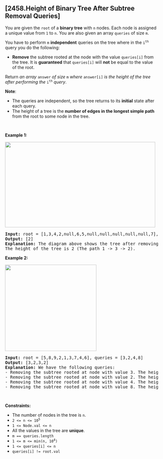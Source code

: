 ## [2458.Height of Binary Tree After Subtree Removal Queries]
<p>You are given the <code>root</code> of a <strong>binary tree</strong> with <code>n</code> nodes. Each node is assigned a unique value from <code>1</code> to <code>n</code>. You are also given an array <code>queries</code> of size <code>m</code>.</p>

<p>You have to perform <code>m</code> <strong>independent</strong> queries on the tree where in the <code>i<sup>th</sup></code> query you do the following:</p>

<ul>
	<li><strong>Remove</strong> the subtree rooted at the node with the value <code>queries[i]</code> from the tree. It is <strong>guaranteed</strong> that <code>queries[i]</code> will <strong>not</strong> be equal to the value of the root.</li>
</ul>

<p>Return <em>an array </em><code>answer</code><em> of size </em><code>m</code><em> where </em><code>answer[i]</code><em> is the height of the tree after performing the </em><code>i<sup>th</sup></code><em> query</em>.</p>

<p><strong>Note</strong>:</p>

<ul>
	<li>The queries are independent, so the tree returns to its <strong>initial</strong> state after each query.</li>
	<li>The height of a tree is the <strong>number of edges in the longest simple path</strong> from the root to some node in the tree.</li>
</ul>

<p>&nbsp;</p>
<p><strong class="example">Example 1:</strong></p>
<img alt="" src="https://assets.leetcode.com/uploads/2022/09/07/binaryytreeedrawio-1.png" style="width: 495px; height: 281px;" />
<pre>
<strong>Input:</strong> root = [1,3,4,2,null,6,5,null,null,null,null,null,7], queries = [4]
<strong>Output:</strong> [2]
<strong>Explanation:</strong> The diagram above shows the tree after removing the subtree rooted at node with value 4.
The height of the tree is 2 (The path 1 -&gt; 3 -&gt; 2).
</pre>

<p><strong class="example">Example 2:</strong></p>
<img alt="" src="https://assets.leetcode.com/uploads/2022/09/07/binaryytreeedrawio-2.png" style="width: 301px; height: 284px;" />
<pre>
<strong>Input:</strong> root = [5,8,9,2,1,3,7,4,6], queries = [3,2,4,8]
<strong>Output:</strong> [3,2,3,2]
<strong>Explanation:</strong> We have the following queries:
- Removing the subtree rooted at node with value 3. The height of the tree becomes 3 (The path 5 -&gt; 8 -&gt; 2 -&gt; 4).
- Removing the subtree rooted at node with value 2. The height of the tree becomes 2 (The path 5 -&gt; 8 -&gt; 1).
- Removing the subtree rooted at node with value 4. The height of the tree becomes 3 (The path 5 -&gt; 8 -&gt; 2 -&gt; 6).
- Removing the subtree rooted at node with value 8. The height of the tree becomes 2 (The path 5 -&gt; 9 -&gt; 3).
</pre>

<p>&nbsp;</p>
<p><strong>Constraints:</strong></p>

<ul>
	<li>The number of nodes in the tree is <code>n</code>.</li>
	<li><code>2 &lt;= n &lt;= 10<sup>5</sup></code></li>
	<li><code>1 &lt;= Node.val &lt;= n</code></li>
	<li>All the values in the tree are <strong>unique</strong>.</li>
	<li><code>m == queries.length</code></li>
	<li><code>1 &lt;= m &lt;= min(n, 10<sup>4</sup>)</code></li>
	<li><code>1 &lt;= queries[i] &lt;= n</code></li>
	<li><code>queries[i] != root.val</code></li>
</ul>
